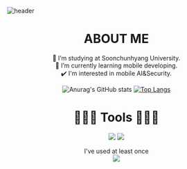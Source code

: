 ![header](https://capsule-render.vercel.app/api?type=waving&color=auto&height=200&section=header&text=Introduce%20KYUNGHO&fontSize=70)


<div align=center> 
  
 # ABOUT ME
  🔭 I’m studying at Soonchunhyang University.  
  🌱 I’m currently learning mobile developing.  
  ✔️ I'm interested in mobile AI&Security.  
  
  
![Anurag's GitHub stats](https://github-readme-stats.vercel.app/api?username=h0h0h000&show_icons=true&theme=dark)
[![Top Langs](https://github-readme-stats.vercel.app/api/top-langs/?username=h0h0h000)](https://github.com/anuraghazra/github-readme-stats)

  
# 🧑🏻‍💻 Tools 🧑🏻‍💻

<img src="https://img.shields.io/badge/Android-3DDC84?style=flat-square&logo=Android&logoColor=white"/> <img src="https://img.shields.io/badge/IOS-000000?style=flat-square&logoColor=white"/>

I've used at least once  
<img src="https://img.shields.io/badge/C-A8B9CC?style=flat-square&logoColor=white"/> 
</div>
































<!--
**h0h0h000/h0h0h000** is a ✨ _special_ ✨ repository because its `README.md` (this file) appears on your GitHub profile.

Here are some ideas to get you started:

- 🔭 I’m currently working on ...
- 🌱 I’m currently learning ...
- 👯 I’m looking to collaborate on ...
- 🤔 I’m looking for help with ...
- 💬 Ask me about ...
- 📫 How to reach me: ...
- 😄 Pronouns: ...
- ⚡ Fun fact: ...
-->
